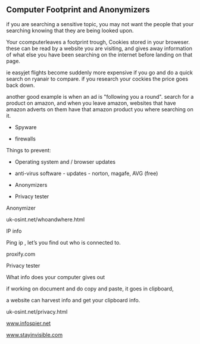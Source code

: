 ## Computer Footprint and Anonymizers

if you are searching a sensitive topic, you may not want the people that your searching knowing that they are being looked upon.

Your ccomputerleaves a footprint trough, Cookies stored in your broweser. these can be read by a website you are visiting, and gives away information of what else you have been searching on the internet before landing on that page.

  


ie easyjet flights become suddenly more expensive if you go and do a quick search on ryanair to compare. if you research your cockies the price goes back down.

  


another good example is when an ad is "following you a round". search for a product on amazon, and when you leave amazon, websites that have amazon adverts on them have that amazon product you where searching on it.



- Spyware

  
- firewalls

  
  
  
Things to prevent:

- Operating system and / browser updates

- anti-virus software - updates - norton, magafe, AVG \(free\)

  
 - Anonymizers

- Privacy tester

  
Anonymizer

uk-osint.net/whoandwhere.html

IP info

  
Ping ip , let’s you find out who is connected to.

  
proxify.com

  
Privacy tester

What info does your computer gives out

  
if working on document and do copy and paste, it goes in clipboard,

a website can harvest info and get your clipboard info.

  
uk-osint.net/privacy.html

  
www.infospier.net

www.stayinvisible.com

